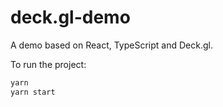 # deck.gl-demo

A demo based on React, TypeScript and Deck.gl.

To run the project:

```bash
yarn
yarn start
```
